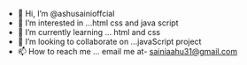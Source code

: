 - 👋 Hi, I’m @ashusainioffcial
- 👀 I’m interested in ...html css and java script
- 🌱 I’m currently learning ... html and css
- 💞️ I’m looking to collaborate on ...javaScript project 
- 📫 How to reach me ... email me at- sainiaahu31@gmail.com

<!---
ashusainioffcial/ashusainioffcial is a ✨ special ✨ repository because its `README.md` (this file) appears on your GitHub profile.
You can click the Preview link to take a look at your changes.
--->
